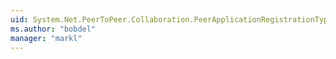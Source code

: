 ```yaml
---
uid: System.Net.PeerToPeer.Collaboration.PeerApplicationRegistrationType
ms.author: "bobdel"
manager: "markl"
---
```

